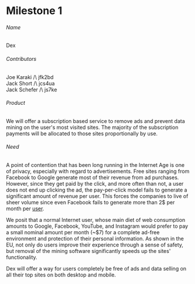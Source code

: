 # Milestone 1
###### Name

Dex

###### Contributors
Joe Karaki /\ jfk2bd  
Jack Short /\ jcs4ua  
Jack Schefer /\ js7ke

###### Product
We will offer a subscription based service to remove ads and prevent data mining on the user's most visited sites. The majority of the subscription payments will be allocated to those sites proportionally by use. 

###### Need 

A point of contention that has been long running in the Internet Age is one of privacy, especially with regard to advertisements. Free sites ranging from Facebook to Google generate most of their revenue from ad purchases. However, since they get paid by the click, and more often than not, a user does not end up clicking the ad, the pay-per-click model fails to generate a significant amount of revenue per user. This forces the companies to live of sheer volume since even Facebook fails to generate more than 2$ per month per [user](https://www.cnbc.com/2017/11/02/facebooks-revenue-topped-5-per-user-for-the-first-time.html).  
  
We posit that a normal Internet user, whose main diet of web consumption amounts to Google, Facebook, YouTube, and Instagram would prefer to pay a small nominal amount per month (~$7) for a complete ad-free environment and protection of their personal information. As shown in the EU, not only do users improve their experience through a sense of safety, but removal of the mining software significantly speeds up the sites' functionality.  
  
Dex will offer a way for users completely be free of ads and data selling on all their top sites on both desktop and mobile.